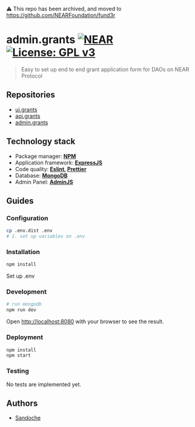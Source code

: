 ⚠️ This repo has been archived, and moved to https://github.com/NEARFoundation/fund3r

# admin.grants [![NEAR](https://img.shields.io/badge/NEAR-%E2%8B%88-111111.svg)](https://near.org/) [![License: GPL v3](https://img.shields.io/badge/License-GPLv3-blue.svg)](LICENSE)

> Easy to set up end to end grant application form for DAOs on NEAR Protocol

## Repositories

- [ui.grants](https://github.com/NEARFoundation/ui.grants)
- [api.grants](https://github.com/NEARFoundation/api.grants)
- [admin.grants](https://github.com/NEARFoundation/admin.grants)

## Technology stack

- Package manager: **[NPM](https://www.npmjs.com/)**
- Application framework: **[ExpressJS](https://expressjs.com/)**
- Code quality: **[Eslint](https://eslint.org/), [Prettier](https://prettier.io/)**
- Database: **[MongoDB](https://www.mongodb.com/)**
- Admin Panel: **[AdminJS](https://adminjs.com/)**

## Guides

### Configuration

```bash
cp .env.dist .env
# 1. set up variables on .env
```

### Installation

```bash
npm install
```

Set up .env

### Development

```bash
# run mongodb
npm run dev
```

Open [http://localhost:8080](http://localhost:8080) with your browser to see the result.

### Deployment

```bash
npm install
npm start
```

### Testing

No tests are implemented yet.

## Authors

- [Sandoche](https://github.com/sandoche)
